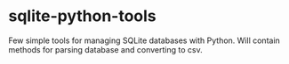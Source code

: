 # sqlite-python-tools
Few simple tools for managing SQLite databases with Python. Will contain methods for parsing database and converting to csv.

